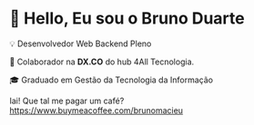 # 👋 Hello, Eu sou o Bruno Duarte

💡 Desenvolvedor Web Backend Pleno

🐝 Colaborador na **DX.CO** do hub 4All Tecnologia.

🎓 Graduado em Gestão da Tecnologia da Informação

<!-- ### ✔ Github Stats
![Profile Stats](https://github-readme-stats.vercel.app/api?username=brduarte&show_icons=true)
-->

Iai! Que tal me pagar um café?
https://www.buymeacoffee.com/brunomacieu
